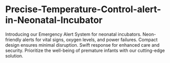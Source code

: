 # Precise-Temperature-Control-alert-in-Neonatal-Incubator
Introducing our Emergency Alert System for neonatal incubators. Neon-friendly alerts for vital signs, oxygen levels, and power failures. Compact design ensures minimal disruption. Swift response for enhanced care and security. Prioritize the well-being of premature infants with our cutting-edge solution.
